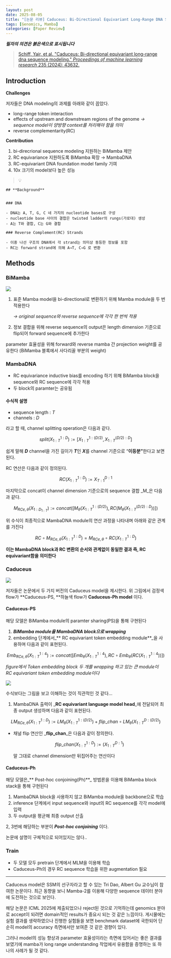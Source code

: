 ```yaml
---
layout: post
date: 2025-08-05
title: "[논문 리뷰] Caduceus: Bi-Directional Equivariant Long-Range DNA Sequence Modeling"
tags: [Genomics, Mamba]
categories: [Paper Review]
---
```


<span class="notion-red">_**필자의 의견은 붉은색으로 표시됩니다**_</span>


> [Schiff, Yair, et al. "Caduceus: Bi-directional equivariant long-range dna sequence modeling." ](https://pmc.ncbi.nlm.nih.gov/articles/PMC12189541/)[_Proceedings of machine learning research_](https://pmc.ncbi.nlm.nih.gov/articles/PMC12189541/)[ 235 (2024): 43632.](https://pmc.ncbi.nlm.nih.gov/articles/PMC12189541/)



## Introduction


**Challenges**


저자들은 DNA modeling의 과제를 아래와 같이 꼽았다.

- long-range token interaction
- effects of upstream and downstream regions of the genome 
_→ sequence model이 양방향 context를 처리해야 함을 의미_
- reverse complementarity(RC)

**Contribution**

1. bi-direcrional sequence modeling 지원하는 BiMamba 제안
1. RC equivariance 지원하도록 BiMamba 확장 → MambaDNA
1. RC-equivariant DNA foundation model family 기여
1. 10x 크기의 model보다 높은 성능

> 💡 


	## **Background**


	### DNA

	- DNA는 A, T, G, C 네 가지의 nucleotide bases로 구성
	- nucleotide base 사이의 결합은 twisted ladder의 rungs(가로대) 생성
	- A는 T와 결합, C는 G와 결합

	### Reverse Complement(RC) Strands

	- 이중 나선 구조의 DNA에서 각 strand는 의미상 동등한 정보를 포함
	- RC는 forward strand에 의해 A→T, C→G 로 변환


## Methods



### BiMamba


![](https://prod-files-secure.s3.us-west-2.amazonaws.com/542b861c-36a8-4051-84e5-8804b6728dba/2c247d59-7815-4980-99f0-8f0d21f445a7/image.png?X-Amz-Algorithm=AWS4-HMAC-SHA256&X-Amz-Content-Sha256=UNSIGNED-PAYLOAD&X-Amz-Credential=ASIAZI2LB466YWPY2TKO%2F20250929%2Fus-west-2%2Fs3%2Faws4_request&X-Amz-Date=20250929T060127Z&X-Amz-Expires=3600&X-Amz-Security-Token=IQoJb3JpZ2luX2VjEEEaCXVzLXdlc3QtMiJHMEUCIEOxitIbU7xmH5GSS%2B3VcyEL34eAaOGpxYP5VbPwsKiEAiEAhyVi37zVUD7uXTH3Y5uYiKApJTBLIqdMtIwRdw9Bz2AqiAQIyv%2F%2F%2F%2F%2F%2F%2F%2F%2F%2FARAAGgw2Mzc0MjMxODM4MDUiDCjE8vzYrMNguEHcvSrcAzG3VNNOj5gu4TXOS7QZvOPLQOAZfHGV%2FAzDRaZ8OFeHo0C0ftJIIfWk0pzYN%2FsXlmy1%2BcNUrWdQHdeuuSujY0M53T1xTqP7XPrUuNIFd%2BEQpAdfQ5psnW2QDyGh82DYP%2FsrV3nwH%2FHtY0xMQgMFHScBBLZWMuuQocYhW%2B8ERTNr8ec4XtO0bk5JXnEMNsa1jgt3mPHfB8QPM4Iwv4TwMt4ATH52dpvv%2BRgbNZVxN%2BUVYQqRZ%2BeNT8KwXpxpIYgYBbs20Ko2P9XjGClDGJgY8OTQlKQTZj%2Fv%2B7tte9vB0%2B5rjSrOG81RAO7OP9a6O1Oy%2FTu%2Fzw4iQVB54tmyK4lxnP6oeKtRdnE8%2FzrOo3iY2USGp3UPUGiRsn%2FoUON5%2FvqUjisceB9Zn302xcsrfRwzw9lTraObMneQOOywSjV6DHo%2BZohIcK%2BBYNzJD7ONkbtAII2dBMcA083U%2F1uHOGu92eVs%2BdywDVWOPovHVCdUKXxzyZCPsyb8mQvySxspx8OSuw1bAn8Q6NYDwJY5rvi6oudJKoyRMuKy79Nbs1oQY60AKkh0ske8qDu4vlX9zbqvqQCgYB4%2F7BiEH7hbZbQ9okT9D%2BOxYYyYOAyHXeYUbpnTF6HtkVV6jNCRFUkzMOer58YGOqUB%2BVQNOlYkz%2BKKC094SY4rvtH4bJtSV9SmojBevFVeFgpAfq%2FSVb7O%2B0UzwYVW9%2FZtwEFX7c8fPZqwsDrsOr4qYa9GsYcvnAnzgsY0KaOPoMk4nnbCMmp9KmLHTpYJFAph7EM%2FkjkeiNyzQ7OVIGXqWuKjW3vl0Tfk%2FC0obAZqai9lsxE91IOf8zlNR4Gd7SvnM92qy%2FTxGnbmZGdFLL%2Bfv1g4bNyv&X-Amz-Signature=8aae5505ff97fc89561008a331feeb6bd8985332633e4b3b195f8f46f7857fee&X-Amz-SignedHeaders=host&x-amz-checksum-mode=ENABLED&x-id=GetObject)

1. 표준 Mamba model을 bi-directional로 변환하기 위해 Mamba module을 두 번 적용한다

	_→ original sequence와 reverse sequence에 각각 한 번씩 적용_

1. 정보 결합을 위해 reverse sequence의 output은 length dimension 기준으로 flip되어 forward sequence에 추가한다

parameter 효율성을 위해 forward와 reverse mamba 간 projection weight를 공유한다 (BiMamba 블록에서 사다리꼴 부분의 weight)



### MambaDNA

- RC equivariance inductive bias를 encoding 하기 위해 BiMamba block을 sequence와 RC sequence에 각각 적용
- 두 block의 paramter는 공유됨


#### 수식적 설명

- sequence length : _T_
- channels : _D_

라고 할 때,  channel splitting operation은 다음과 같다.


$$
split(X^{1:D}_{1:T}):=[X^{1:(D/2)}_{1:T},X^{(D/2):D}_{1:T}]
$$


<span class="notion-red">쉽게 말해 </span><span class="notion-red">_**D**_</span><span class="notion-red"> channel을 가진 길이가 </span><span class="notion-red">_**T**_</span><span class="notion-red">인 </span><span class="notion-red">_**X**_</span><span class="notion-red">를 channel 기준으로 “</span><span class="notion-red">**이등분”**</span><span class="notion-red">한다고 보면 된다.</span>


RC 연산은 다음과 같이 정의된다.


$$
RC(X^{1:D}_{1:T}):=X^{D:1}_{T:1}
$$


마지막으로 concat이 channel dimension 기준으로의 sequence 결합 _M_은 다음과 같다.


$$
M_{RCe,\theta}(X_{1:D_{1:T}}):=concat([M_{\theta}(X^{1:(D/2)}_{1:T}),RC(M_{\theta}(X^{(D/2):D}_{1:T}))])
$$


위 수식이 최종적으로 MambaDNA module의 연산 과정을 나타내며 아래와 같은 관계를 가진다


$$
RC\circ M_{RCe,\theta}(X^{1:D}_{1:T}) = M_{RCe,\theta} \circ RC(X^{1:D}_{1:T})
$$


**이는 MambaDNA block과 RC 변환의 순서와 관계없이 동일한 결과 즉, RC equivariant함을 의미한다**



### Caduceus


![](https://prod-files-secure.s3.us-west-2.amazonaws.com/542b861c-36a8-4051-84e5-8804b6728dba/f94a60d7-8145-473b-aef9-7c68d3ec604a/image.png?X-Amz-Algorithm=AWS4-HMAC-SHA256&X-Amz-Content-Sha256=UNSIGNED-PAYLOAD&X-Amz-Credential=ASIAZI2LB466YWPY2TKO%2F20250929%2Fus-west-2%2Fs3%2Faws4_request&X-Amz-Date=20250929T060127Z&X-Amz-Expires=3600&X-Amz-Security-Token=IQoJb3JpZ2luX2VjEEEaCXVzLXdlc3QtMiJHMEUCIEOxitIbU7xmH5GSS%2B3VcyEL34eAaOGpxYP5VbPwsKiEAiEAhyVi37zVUD7uXTH3Y5uYiKApJTBLIqdMtIwRdw9Bz2AqiAQIyv%2F%2F%2F%2F%2F%2F%2F%2F%2F%2FARAAGgw2Mzc0MjMxODM4MDUiDCjE8vzYrMNguEHcvSrcAzG3VNNOj5gu4TXOS7QZvOPLQOAZfHGV%2FAzDRaZ8OFeHo0C0ftJIIfWk0pzYN%2FsXlmy1%2BcNUrWdQHdeuuSujY0M53T1xTqP7XPrUuNIFd%2BEQpAdfQ5psnW2QDyGh82DYP%2FsrV3nwH%2FHtY0xMQgMFHScBBLZWMuuQocYhW%2B8ERTNr8ec4XtO0bk5JXnEMNsa1jgt3mPHfB8QPM4Iwv4TwMt4ATH52dpvv%2BRgbNZVxN%2BUVYQqRZ%2BeNT8KwXpxpIYgYBbs20Ko2P9XjGClDGJgY8OTQlKQTZj%2Fv%2B7tte9vB0%2B5rjSrOG81RAO7OP9a6O1Oy%2FTu%2Fzw4iQVB54tmyK4lxnP6oeKtRdnE8%2FzrOo3iY2USGp3UPUGiRsn%2FoUON5%2FvqUjisceB9Zn302xcsrfRwzw9lTraObMneQOOywSjV6DHo%2BZohIcK%2BBYNzJD7ONkbtAII2dBMcA083U%2F1uHOGu92eVs%2BdywDVWOPovHVCdUKXxzyZCPsyb8mQvySxspx8OSuw1bAn8Q6NYDwJY5rvi6oudJKoyRMuKy79Nbs1oQY60AKkh0ske8qDu4vlX9zbqvqQCgYB4%2F7BiEH7hbZbQ9okT9D%2BOxYYyYOAyHXeYUbpnTF6HtkVV6jNCRFUkzMOer58YGOqUB%2BVQNOlYkz%2BKKC094SY4rvtH4bJtSV9SmojBevFVeFgpAfq%2FSVb7O%2B0UzwYVW9%2FZtwEFX7c8fPZqwsDrsOr4qYa9GsYcvnAnzgsY0KaOPoMk4nnbCMmp9KmLHTpYJFAph7EM%2FkjkeiNyzQ7OVIGXqWuKjW3vl0Tfk%2FC0obAZqai9lsxE91IOf8zlNR4Gd7SvnM92qy%2FTxGnbmZGdFLL%2Bfv1g4bNyv&X-Amz-Signature=ccac4caa6926a2ed4753b21a3bde829316bbdff1c801f331e0ef0c94ded80f71&X-Amz-SignedHeaders=host&x-amz-checksum-mode=ENABLED&x-id=GetObject)


저자들은 논문에서 두 가지 버전의 Caduceus model을 제시한다. 위 그림에서 검정색 flow가 **Caduceus-PS, **하늘색 flow가 **Caduceus-Ph model** 이다.



#### Caduceus-PS


해당 모델은 BiMamba module의 paramter sharing(PS)을 통해 구현된다

1. _**BiMamba module을 MambaDNA block으로 wrapping**_
1. embedding 단계에서_** RC equivariant token embedding module**_을 사용하며 다음과 같이 표현된다.

$$
Emb_{RCe,\theta}(X^{1:4}_{1:T}):=concat([Emb_{\theta}(X^{1:4}_{1:T}),RC \circ Emb_{\theta}(RC(X^{1:4}_{1:T}))])
$$


_figure에서 Token embedding block 두 개를 wrapping 하고 있는 큰 module이 RC equivariant token embedding module이다_


![](https://prod-files-secure.s3.us-west-2.amazonaws.com/542b861c-36a8-4051-84e5-8804b6728dba/b175e4da-71eb-4e91-8c23-a06dabe673c9/image.png?X-Amz-Algorithm=AWS4-HMAC-SHA256&X-Amz-Content-Sha256=UNSIGNED-PAYLOAD&X-Amz-Credential=ASIAZI2LB466YWPY2TKO%2F20250929%2Fus-west-2%2Fs3%2Faws4_request&X-Amz-Date=20250929T060128Z&X-Amz-Expires=3600&X-Amz-Security-Token=IQoJb3JpZ2luX2VjEEEaCXVzLXdlc3QtMiJHMEUCIEOxitIbU7xmH5GSS%2B3VcyEL34eAaOGpxYP5VbPwsKiEAiEAhyVi37zVUD7uXTH3Y5uYiKApJTBLIqdMtIwRdw9Bz2AqiAQIyv%2F%2F%2F%2F%2F%2F%2F%2F%2F%2FARAAGgw2Mzc0MjMxODM4MDUiDCjE8vzYrMNguEHcvSrcAzG3VNNOj5gu4TXOS7QZvOPLQOAZfHGV%2FAzDRaZ8OFeHo0C0ftJIIfWk0pzYN%2FsXlmy1%2BcNUrWdQHdeuuSujY0M53T1xTqP7XPrUuNIFd%2BEQpAdfQ5psnW2QDyGh82DYP%2FsrV3nwH%2FHtY0xMQgMFHScBBLZWMuuQocYhW%2B8ERTNr8ec4XtO0bk5JXnEMNsa1jgt3mPHfB8QPM4Iwv4TwMt4ATH52dpvv%2BRgbNZVxN%2BUVYQqRZ%2BeNT8KwXpxpIYgYBbs20Ko2P9XjGClDGJgY8OTQlKQTZj%2Fv%2B7tte9vB0%2B5rjSrOG81RAO7OP9a6O1Oy%2FTu%2Fzw4iQVB54tmyK4lxnP6oeKtRdnE8%2FzrOo3iY2USGp3UPUGiRsn%2FoUON5%2FvqUjisceB9Zn302xcsrfRwzw9lTraObMneQOOywSjV6DHo%2BZohIcK%2BBYNzJD7ONkbtAII2dBMcA083U%2F1uHOGu92eVs%2BdywDVWOPovHVCdUKXxzyZCPsyb8mQvySxspx8OSuw1bAn8Q6NYDwJY5rvi6oudJKoyRMuKy79Nbs1oQY60AKkh0ske8qDu4vlX9zbqvqQCgYB4%2F7BiEH7hbZbQ9okT9D%2BOxYYyYOAyHXeYUbpnTF6HtkVV6jNCRFUkzMOer58YGOqUB%2BVQNOlYkz%2BKKC094SY4rvtH4bJtSV9SmojBevFVeFgpAfq%2FSVb7O%2B0UzwYVW9%2FZtwEFX7c8fPZqwsDrsOr4qYa9GsYcvnAnzgsY0KaOPoMk4nnbCMmp9KmLHTpYJFAph7EM%2FkjkeiNyzQ7OVIGXqWuKjW3vl0Tfk%2FC0obAZqai9lsxE91IOf8zlNR4Gd7SvnM92qy%2FTxGnbmZGdFLL%2Bfv1g4bNyv&X-Amz-Signature=7df68f3796a6667e01c7fef796fafb7f696aa5d288741fdb3ecf8b4fec1badce&X-Amz-SignedHeaders=host&x-amz-checksum-mode=ENABLED&x-id=GetObject)


<span class="notion-red">수식보다는 그림을 보고 이해하는 것이 직관적인 것 같다…</span>

1. MambaDNA 출력이 _**RC equivariant language model head**_에 전달되어 최종 output 생성하며 다음과 같이 표현된다.

$$
LM_{RCe,\theta}(X^{1:D}_{1:T}):= LM_{\theta}(X^{1:(D/2)}_{1:T})+flip\_chan\circ LM_{\theta}(X^{D:(D/2)}_{1:T})
$$

- 채널 flip 연산인 _**flip\_chan**_은 다음과 같이 정의한다.

	$$
	flip\_chan(X^{1:D}_{1:T}):=(X^{D:1}_{1:T})
	$$


	말 그대로 channel dimension만 뒤집어주는 연산이다



#### Caduceus-Ph


해당 모델은_** Post-hoc conjoining(Ph)**_ 방법론을 이용해 BiMamba block stack을 통해 구현된다

1. MambaDNA block을 사용하지 않고 BiMamba module을 backbone으로 학습
1. inference 단계에서 input sequence와 input의 RC sequence를 각각 model에 입력
1. 두 output을 평균해 최종 output 산출

2, 3번에 해당하는 부분이 _**Post-hoc conjoining**_ 이다.


<span class="notion-red">논문에 설명이 구체적으로 되어있지는 않다..</span>



### Train

- 두 모델 모두 pretrain 단계에서 MLM을 이용해 학습
- Caduceus-Ph의 경우 RC sequence 학습을 위한 augmentation 필요

---


<span class="notion-red">Caduceus model은 SSM의 선구자라고 할 수 있는 Tri Dao, Albert Gu 교수님이 참여한 논문이다. 최근 동향을 보니 Mamba-2를 이용해 다양한 sequence 데이터 분야에 도전하는 것으로 보인다.</span>


<span class="notion-red">해당 논문은 ICML 2025에 제출되었으나 reject된 것으로 기억하는데 genomics 분야로 accept이 되려면 domain적인 results가 중요시 되는 것 같은 느낌이다. 게시물에는 실험 결과를 생략하였으나 진행한 실험들을 보면 benchmark dataset에 국한되어 단순히 model의 accuracy 측면에서만 보여준 것 같은 경향이 있다.</span>


<span class="notion-red">그러나 model의 성능 향상과 parameter 효율성이라는 측면에 있어서는 좋은 결과를 보였기에 mamba가 long range understanding 작업에서 유용함을 증명하는 또 하나의 사례가 될 것 같다.</span>

